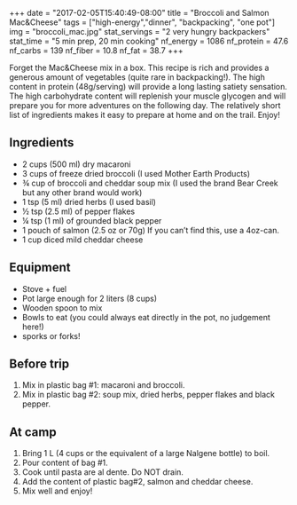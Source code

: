 +++
date = "2017-02-05T15:40:49-08:00"
title = "Broccoli and Salmon Mac&Cheese"
tags = ["high-energy","dinner", "backpacking", "one pot"]
img = "broccoli_mac.jpg"
stat_servings = "2 very hungry backpackers"
stat_time = "5 min prep, 20 min cooking"
nf_energy = 1086
nf_protein = 47.6
nf_carbs = 139
nf_fiber = 10.8
nf_fat = 38.7
+++

Forget the Mac&Cheese mix in a box. This recipe is rich and provides a generous amount of vegetables (quite rare in backpacking!). The high content in protein (48g/serving) will provide a long lasting satiety sensation. The high carbohydrate content will replenish your muscle glycogen and will prepare you for more adventures on the following day. The relatively short list of ingredients makes it easy to prepare at home and on the trail. Enjoy!
 

## Ingredients
- 2 cups (500 ml) dry macaroni
- 3 cups of freeze dried broccoli (I used Mother Earth Products)
- ¾ cup of broccoli and cheddar soup mix (I used the brand Bear Creek but any other brand would work)
- 1 tsp (5 ml) dried herbs (I used basil)
- ½ tsp (2.5 ml) of pepper flakes
- ¼ tsp (1 ml) of grounded black pepper
- 1 pouch of salmon (2.5 oz or 70g) If you can’t find this, use a 4oz-can.
- 1 cup diced mild cheddar cheese
 
## Equipment
- Stove + fuel
- Pot large enough for 2 liters (8 cups)
- Wooden spoon to mix
- Bowls to eat (you could always eat directly in the pot, no judgement here!)
- sporks or forks!
 
## Before trip
1. Mix in plastic bag #1: macaroni and broccoli.
1. Mix in plastic bag #2: soup mix, dried herbs, pepper flakes and black pepper.
 
## At camp
1. Bring 1 L (4 cups or the equivalent of a large Nalgene bottle) to boil.
1. Pour content of bag #1.
1. Cook until pasta are al dente. Do NOT drain.
1. Add the content of plastic bag#2, salmon and cheddar cheese.
1. Mix well and enjoy!
 


